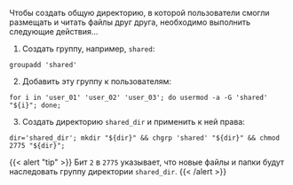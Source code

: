 Чтобы создать общую директорию, в которой пользователи смогли размещать и читать файлы друг друга, необходимо выполнить следующие действия...


1. Создать группу, например, `shared`:

```terminal {os="linux", mode="root"}
groupadd 'shared'
```

2. Добавить эту группу к пользователям:

```terminal {os="linux", mode="root"}
for i in 'user_01' 'user_02' 'user_03'; do usermod -a -G 'shared' "${i}"; done;
```

3. Создать директорию `shared_dir` и применить к ней права:

```terminal {os="linux", mode="root"}
dir='shared_dir'; mkdir "${dir}" && chgrp 'shared' "${dir}" && chmod 2775 "${dir}";
```

{{< alert "tip" >}}
Бит `2` в `2775` указывает, что новые файлы и папки будут наследовать группу директории `shared_dir`.
{{< /alert >}}
